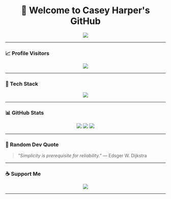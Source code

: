 <h1 align="center">
  👋 Welcome to Casey Harper's GitHub
</h1>

<p align="center">
  <img src="https://readme-typing-svg.demolab.com/?lines=Software%20Engineer;System%20Architect;Full%20Stack%20Developer;Clean%20Architecture%20Lover;Building%20Enterprise%20Systems&center=true&width=500&height=50&color=0A3D62&vCenter=true">
</p>

---

### 📈 Profile Visitors

<p align="center">
  <img src="https://komarev.com/ghpvc/?username=f58dev&color=0A3D62&style=flat-square">
</p>

---

### 🧰 Tech Stack

<p align="center">
  <img src="https://skillicons.dev/icons?i=dotnet,nodejs,vue,react,ts,js,sql,mongodb,postman,git,docker,linux,windows,apple" />
</p>

---

### 📊 GitHub Stats

<p align="center">
  <img src="https://github-readme-stats.vercel.app/api?username=f58dev&show_icons=true&theme=tokyonight&hide_border=true" />
  <img src="https://github-readme-stats.vercel.app/api/top-langs/?username=f58dev&layout=compact&theme=tokyonight&hide_border=true" />
  <img src="https://github-readme-activity-graph.vercel.app/graph?username=f58dev&bg_color=000000&color=0A3D62&line=0A3D62&point=5DADE2&area=true&hide_border=true" />
</p>

---

### 🧠 Random Dev Quote

> *"Simplicity is prerequisite for reliability."* — Edsger W. Dijkstra

---

### ☕ Support Me

<p align="center">
  <a href="https://coff.ee/f58dev" target="_blank">
    <img src="https://img.shields.io/badge/Buy%20me%20a%20coffee-0A3D62?style=for-the-badge&logo=buy-me-a-coffee&logoColor=white" />
  </a>
</p>

---
